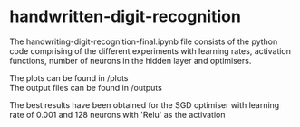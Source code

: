 # handwritten-digit-recognition

The handwriting-digit-recognition-final.ipynb file consists of the python code comprising of the different experiments with learning rates, activation functions, number of neurons in the hidden layer and optimisers.

The plots can be found in /plots  
The output files can be found in /outputs

The best results have been obtained for the SGD optimiser with learning rate of 0.001 and 128 neurons with 'Relu' as the activation
